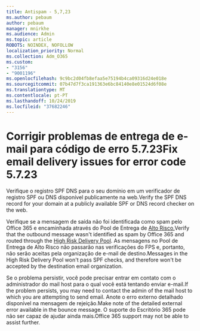 ```yaml
---
title: Antispam - 5,7,23
ms.author: pebaum
author: pebaum
manager: mnirkhe
ms.audience: Admin
ms.topic: article
ROBOTS: NOINDEX, NOFOLLOW
localization_priority: Normal
ms.collection: Adm_O365
ms.custom:
- "3156"
- "9001196"
ms.openlocfilehash: 9c9bc2d04fb8efaa5e75194b4ca09316d24e018e
ms.sourcegitcommit: 07b47d7f3ca191363e6bc84140e8e01524d6f08e
ms.translationtype: MT
ms.contentlocale: pt-PT
ms.lasthandoff: 10/24/2019
ms.locfileid: "37682246"
---
```

# <a name="fix-email-delivery-issues-for-error-code-5723"></a><span data-ttu-id="7f2ee-102">Corrigir problemas de entrega de e-mail para código de erro 5.7.23</span><span class="sxs-lookup"><span data-stu-id="7f2ee-102">Fix email delivery issues for error code 5.7.23</span></span>

<span data-ttu-id="7f2ee-103">Verifique o registro SPF DNS para o seu domínio em um verificador de registro SPF ou DNS disponível publicamente na web.</span><span class="sxs-lookup"><span data-stu-id="7f2ee-103">Verify the SPF DNS record for your domain at a publicly available SPF or DNS record checker on the web.</span></span>

<span data-ttu-id="7f2ee-104">Verifique se a mensagem de saída não foi identificada como spam pelo Office 365 e encaminhada através do Pool de Entrega de [Alto Risco.](https://docs.microsoft.com/office365/SecurityCompliance/high-risk-delivery-pool-for-outbound-messages)</span><span class="sxs-lookup"><span data-stu-id="7f2ee-104">Verify that the outbound message wasn't identified as spam by Office 365 and routed through the [High Risk Delivery Pool](https://docs.microsoft.com/office365/SecurityCompliance/high-risk-delivery-pool-for-outbound-messages).</span></span> <span data-ttu-id="7f2ee-105">As mensagens no Pool de Entrega de Alto Risco não passarão nas verificações do FPS e, portanto, não serão aceitas pela organização de e-mail de destino.</span><span class="sxs-lookup"><span data-stu-id="7f2ee-105">Messages in the High Risk Delivery Pool won't pass SPF checks, and therefore won't be accepted by the destination email organization.</span></span>

<span data-ttu-id="7f2ee-106">Se o problema persistir, você pode precisar entrar em contato com o administrador do mail host para o qual você está tentando enviar e-mail.</span><span class="sxs-lookup"><span data-stu-id="7f2ee-106">If the problem persists, you may need to contact the admin of the mail host to which you are attempting to send email.</span></span> <span data-ttu-id="7f2ee-107">Anote o erro externo detalhado disponível na mensagem de rejeição.</span><span class="sxs-lookup"><span data-stu-id="7f2ee-107">Make note of the detailed external error available in the bounce message.</span></span>  <span data-ttu-id="7f2ee-108">O suporte do Escritório 365 pode não ser capaz de ajudar ainda mais.</span><span class="sxs-lookup"><span data-stu-id="7f2ee-108">Office 365 support may not be able to assist further.</span></span>